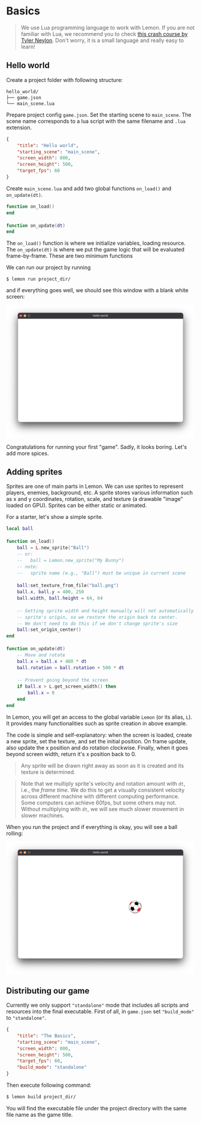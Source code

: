 # Basics

> We use Lua programming language to work with Lemon.
If you are not familiar with Lua, we recommend you to check [this crash course by Tyler Neylon](https://tylerneylon.com/a/learn-lua/).
Don't worry, it is a small language and really easy to learn!

## Hello world

Create a project folder with following structure:
```
hello_world/
├── game.json
└── main_scene.lua
```

Prepare project config `game.json`.
Set the starting scene to `main_scene`.
The scene name corresponds to a lua script with the same filename and `.lua` extension.

```json
{
    "title": "Hello world",
    "starting_scene": "main_scene",
    "screen_width": 800,
    "screen_height": 500,
    "target_fps": 60
}
```

Create `main_scene.lua` and add two global functions `on_load()` and `on_update(dt)`.

```lua
function on_load()
end

function on_update(dt)
end
```
The `on_load()` function is where we initialize variables, loading resource.
The `on_update(dt)` is where we put the game logic that will be evaluated frame-by-frame.
These are two minimum functions 

We can run our project by running
```
$ lemon run project_dir/
```
and if everything goes well, we should see this window with a blank white screen:

![hello world screenshot](basics/hello%20world%20screenshot.png)

Congratulations for running your first "game".
Sadly, it looks boring.
Let's add more spices.

## Adding sprites

Sprites are one of main parts in Lemon.
We can use sprites to represent players, enemies, background, etc.
A sprite stores various information such as x and y coordinates, rotation, scale, and texture (a drawable "image" loaded on GPU).
Sprites can be either static or animated.

For a starter, let's show a simple sprite.

```lua
local ball

function on_load()
    ball = L.new_sprite("Ball")
    -- or:
    --   ball = Lemon.new_sprite("My Bunny")
    -- note:
    --   sprite name (e.g., "Ball") must be unique in current scene

    ball:set_texture_from_file("ball.png")
    ball.x, ball.y = 400, 250
    ball.width, ball.height = 64, 64

    -- Setting sprite width and height manually will not automatically update
    -- sprite's origin, so we restore the origin back to center.
    -- We don't need to do this if we don't change sprite's size
    ball:set_origin_center()
end

function on_update(dt)
    -- Move and rotate
    ball.x = ball.x + 400 * dt
    ball.rotation = ball.rotation + 500 * dt

    -- Prevent going beyond the screen
    if ball.x > L.get_screen_width() then
        ball.x = 0
    end
end
```

In Lemon, you will get an access to the global variable `Lemon` (or its alias, `L`).
It provides many functionalities such as sprite creation in above example.

The code is simple and self-explanatory: when the screen is loaded, create a new sprite, set the texture, and set the initial position.
On frame update, also update the x position and do rotation clockwise.
Finally, when it goes beyond screen width, return it's x position back to 0.

> Any sprite will be drawn right away as soon as it is created and its texture is determined.

> Note that we multiply sprite's velocity and rotation amount with `dt`, i.e., the _frame time_.
> We do this to get a visually consistent velocity across different machine with different computing performance.
> Some computers can achieve 60fps, but some others may not.
> Without multiplying with `dt`, we will see much slower movement in slower machines.

When you run the project and if everything is okay, you will see a ball rolling:

![](basics/hello%20world%20screenshot2.png)

## Distributing our game

Currently we only support `"standalone"` mode that includes all scripts and resources into the final executable.
First of all, in `game.json` set `"build_mode"` to `"standalone"`.

```json
{
    "title": "The Basics",
    "starting_scene": "main_scene",
    "screen_width": 800,
    "screen_height": 500,
    "target_fps": 60,
    "build_mode": "standalone"
}
```
Then execute following command:

```bash
$ lemon build project_dir/
```

You will find the executable file under the project directory with the same file name as the game title.